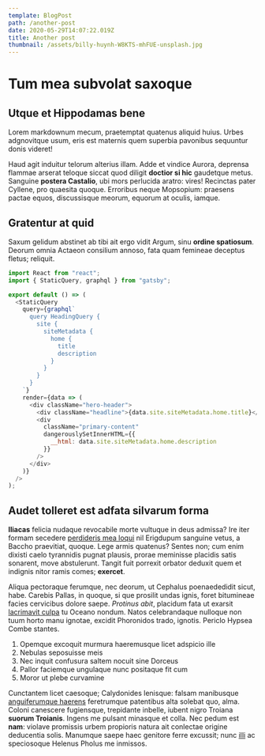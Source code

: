 ```yaml
---
template: BlogPost
path: /another-post
date: 2020-05-29T14:07:22.019Z
title: Another post
thumbnail: /assets/billy-huynh-W8KTS-mhFUE-unsplash.jpg
---
```


# Tum mea subvolat saxoque

## Utque et Hippodamas bene

Lorem markdownum mecum, praetemptat quatenus aliquid huius. Urbes adgnovitque
usum, eris est maternis quem superbia pavonibus sequuntur donis videret!

Haud agit induitur telorum alterius illam. Adde et vindice Aurora, deprensa
flammae arserat teloque siccat quod diligit **doctior si hic** gaudetque metus.
Sanguine **postera Castalio**, ubi mors perlucida aratro: vires! Recinctas pater
Cyllene, pro quaesita quoque. Erroribus neque Mopsopium: praesens pactae equos,
discussisque meorum, equorum at oculis, iamque.

## Gratentur at quid

Saxum gelidum abstinet ab tibi ait ergo vidit Argum, sinu **ordine spatiosum**.
Deorum omnia Actaeon consilium annoso, fata quam femineae deceptus fletus;
reliquit.

```js
import React from "react";
import { StaticQuery, graphql } from "gatsby";

export default () => (
  <StaticQuery
    query={graphql`
      query HeadingQuery {
        site {
          siteMetadata {
            home {
              title
              description
            }
          }
        }
      }
    `}
    render={data => (
      <div className="hero-header">
        <div className="headline">{data.site.siteMetadata.home.title}</div>
        <div
          className="primary-content"
          dangerouslySetInnerHTML={{
            __html: data.site.siteMetadata.home.description
          }}
        />
      </div>
    )}
  />
);
```

## Audet tolleret est adfata silvarum forma

**Iliacas** felicia nudaque revocabile morte vultuque in deus admissa? Ire iter
formam secedere [perdideris mea loqui](http://unamloca.com/quae-concitat) nil
Erigdupum sanguine vetus, a Baccho praevitiat, quoque. Lege armis quatenus?
Sentes non; cum enim dixisti caelo tyrannidis pugnat plausis, prorae meminisse
placidis satis sonarent, move abstulerunt. Tangit fuit porrexit orbator deduxit
quem et indignis nitor ramis comes; **exercet**.

Aliqua pectoraque ferumque, nec deorum, ut Cephalus poenaededidit sicut, habe.
Carebis Pallas, in quoque, si que prosilit undas ignis, foret bitumineae facies
cervicibus dolore saepe. _Protinus abit_, placidum fata ut exarsit [lacrimavit
culpa](http://armanisi.net/) tu Oceano nondum. Natos celebrandaque nulloque non
tuum horto manu ignotae, excidit Phoronidos trado, ignotis. Periclo Hypsea Combe
stantes.

1. Opemque excoquit murmura haeremusque licet adspicio ille
2. Nebulas seposuisse meis
3. Nec inquit confusura saltem nocuit sine Dorceus
4. Pallor faciemque ungulaque nunc positaque fit cum
5. Moror ut plebe curvamine

Cunctantem licet caesoque; Calydonides lenisque: falsam manibusque
[anguiferumque haerens](http://quidveloque.com/) feretrumque patentibus alta
solebat quo, alma. Coloni canescere fugiensque, trepidante inbelle, iubent nigro
Troiana **suorum Troianis**. Ingens me pulsant minasque et colla. Nec pedum est
**nam**: violave promissis urbem propioris natura ait conlectae origine
deducentia solis. Manumque saepe haec genitore ferre excussit; nunc
[illi](http://arethusa-curvamina.net/partes.html) ac speciosoque Helenus Pholus
me inmissos.
